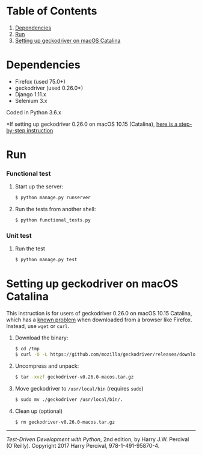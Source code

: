# Table of Contents
1. [Dependencies](README.md#dependencies)
2. [Run](README.md#run)
3. [Setting up geckodriver on macOS Catalina](README.md#setting-up-geckodriver-on-macos-catalina)

# Dependencies

* Firefox (used 75.0+)
* geckodriver (used 0.26.0*)
* Django 1.11.x
* Selenium 3.x

Coded in Python 3.6.x

*If setting up geckodriver 0.26.0 on macOS 10.15 (Catalina), [here is a step-by-step instruction](README.md#setting-up-geckodriver-on-macos-catalina)

# Run

### Functional test

1. Start up the server:

    ```bash
    $ python manage.py runserver
    ```


2. Run the tests from another shell:

    ```bash
    $ python functional_tests.py
    ```
### Unit test

1. Run the test

    ```bash
    $ python manage.py test
    ```

# Setting up geckodriver on macOS Catalina

This instruction is for users of geckodriver 0.26.0 on macOS 10.15 Catalina, which has a [known problem](https://github.com/mozilla/geckodriver/releases/tag/v0.26.0) when downloaded from a browser like Firefox. Instead, use `wget` or `curl`.

1. Download the binary:

    ```bash
    $ cd /tmp
    $ curl -O -L https://github.com/mozilla/geckodriver/releases/download/v0.26.0/geckodriver-v0.26.0-macos.tar.gz
    ```


2. Uncompress and unpack:

    ```bash
    $ tar -xvzf geckodriver-v0.26.0-macos.tar.gz
    ```


3. Move geckodriver to `/usr/local/bin` (requires `sudo`)

    ```bash
    $ sudo mv ./geckodriver /usr/local/bin/.
    ```

4. Clean up (optional)

    ```bash
    $ rm geckodriver-v0.26.0-macos.tar.gz
    ```

---

*Test-Driven Development with Python*, 2nd edition, by Harry J.W. Percival (O’Reilly). Copyright 2017 Harry Percival, 978-1-491-95870-4.
